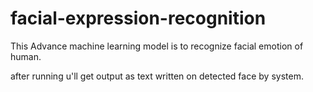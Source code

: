 # facial-expression-recognition

This Advance machine learning model is to recognize facial emotion of human.

after running u'll get output as text written on detected face by system.


